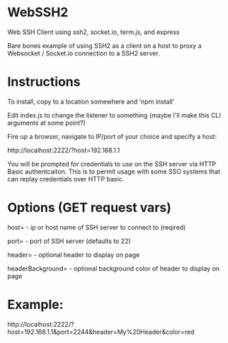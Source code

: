 # WebSSH2
Web SSH Client using ssh2, socket.io, term.js, and express

Bare bones example of using SSH2 as a client on a host to proxy a Websocket / Socket.io connection to a SSH2 server. 

# Instructions
To install, copy to a location somewhere and 'npm install'

Edit index.js to change the listener to something (maybe I'll make this CLI arguments at some point?)

Fire up a browser, navigate to IP/port of your choice and specify a host:

http://localhost:2222/?host=192.168.1.1

You will be prompted for credentials to use on the SSH server via HTTP Basic authentcaiton. This is to permit usage with some SSO systems that can replay credentials over HTTP basic.

# Options (GET request vars)
host= - ip or host name of SSH server to connect to (reqired) 

port= - port of SSH server (defaults to 22)

header= - optional header to display on page

headerBackground= - optional background color of header to display on page 

# Example:

http://localhost:2222/?host=192.168.1.1&port=2244&header=My%20Header&color=red

